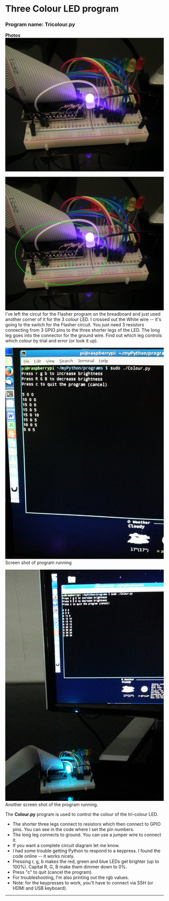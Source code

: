 Three Colour LED program
========================

### Program name: Tricolour.py

**Photos**
![Circuit](https://raw.githubusercontent.com/salamander2/RaspberryPi/master/programs/TriColour/TriColour_a.jpg)


![Part of circuit that is used for this project](https://raw.githubusercontent.com/salamander2/RaspberryPi/master/programs/TriColour/TriColour_b.jpg)
I've left the circut for the Flasher program on the breadboard and just used another corner of it for the 3 colour LED.
I crossed out the White wire -- it's going to the switch for the Flasher circuit. You just need 3 resistors connecting from 3 GPIO pins to the three shorter legs of the LED. The long leg goes into the connector for the ground wire. Find out which leg controls which colour by trial and error (or look it up).

![Screen shot of program running](https://raw.githubusercontent.com/salamander2/RaspberryPi/master/programs/TriColour/TriColour_c.jpg)
Screen shot of program running

![another screen shot](https://raw.githubusercontent.com/salamander2/RaspberryPi/master/programs/TriColour/TriColour_d.jpg)
Another screen shot of the program running.

The **Colour.py** program is used to control the colour of the tri-colour LED.
  * The shorter three legs connect to resistors which then connect to GPIO pins. You can see in the code where I set the pin numbers.
  * The long leg connects to ground. You can use a jumper wire to connect it. 
  * If you want a complete circuit diagram let me know.
  * I had some trouble getting Python to respond to a keypress. I found the code online -- it works nicely.
  * Pressing r, g, b makes the red, green and blue LEDs get brighter (up to 100%). Capital R, G, B make them dimmer down to 0%.  
  * Press "c" to quit (cancel the program).
  * For troubleshooting, I'm also printing out the rgb values. 
  * Note: for the keypresses to work, you'll have to connect via SSH (or HDMI and USB keyboard).

----
